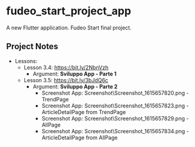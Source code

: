 # fudeo_start_project_app

A new Flutter application. Fudeo Start final project.

## Project Notes

- Lessons:
    - Lesson 3.4: https://bit.ly/2NbnVzh
        - Argument: **Sviluppo App - Parte 1**
    - Lesson 3.5: https://bit.ly/3bJdQ6c
        - Argument: **Sviluppo App - Parte 2**
            - Screenshot App: Screenshot\Screenshot_1615657820.png - TrendPage
            - Screenshot App: Screenshot\Screenshot_1615657823.png - ArticleDetailPage from TrendPage
            - Screenshot App: Screenshot\Screenshot_1615657829.png - AllPage
            - Screenshot App: Screenshot\Screenshot_1615657834.png - ArticleDetailPage from AllPage
